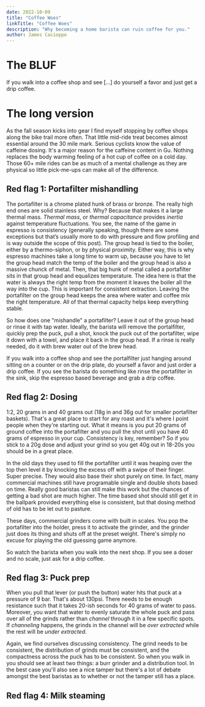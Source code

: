 ```yaml
---
date: 2022-10-09
title: "Coffee Woes"
linkTitle: "Coffee Woes"
description: "Why becoming a home barista can ruin coffee for you."
author: James Cacioppo
---
```


# The BLUF

If you walk into a coffee shop and see [...] do yourself a favor and just get a drip coffee.

# The long version

As the fall season kicks into gear I find myself stopping by coffee shops along the bike trail more often.  That little mid-ride treat becomes almost essential around the 30 mile mark.  Serious cyclists know the value of caffeine dosing.  It's a major reason for the caffeine content in Gu.  Nothing replaces the body warming feeling of a hot cup of coffee on a cold day.  Those 60+ mile rides can be as much of a mental challenge as they are physical so little pick-me-ups can make all of the difference.

## Red flag 1: Portafilter mishandling

The portafilter is a chrome plated hunk of brass or bronze. The really high end ones are solid stainless steel.  Why? Because that makes it a large thermal mass. *Thermal mass*, or *thermal capacitance* provides *inertia* against temperature fluctuations.  You see, the name of the game in espresso is consistency (generally speaking, though there are some exceptions but that’s usually more to do with pressure and flow profiling and is way outside the scope of this post). The group head is tied to the boiler, either by a thermo-siphon, or by physical proximity. Either way, this is why espresso machines take a long time to warm up, because you have to let the group head match the temp of the boiler and the group head is also a massive chunck of metal. Then, that big hunk of metal called a portafilter sits in that group head and equalizes temperature. The idea here is that the water is always the right temp from the moment it leaves the boiler all the way into the cup. This is important for consistent extraction. Leaving the portafilter on the group head keeps the area where water and coffee mix the right temperature. All of that thermal capacity helps keep everything stable.

So how does one "mishandle" a portafilter?  Leave it out of the group head or rinse it with tap water.  Ideally, the barista will remove the portalfilter, quickly prep the puck, pull a shot, knock the puck out of the portafilter, wipe it down with a towel, and place it back in the group head.  If a rinse is really needed, do it with brew water out of the brew head.

If you walk into a coffee shop and see the portalfilter just hanging around sitting on a counter or on the drip plate, do yourself a favor and just order a drip coffee.  If you see the barista do something like rinse the portafilter in the sink, skip the espresso based beverage and grab a drip coffee.

## Red flag 2: Dosing

1:2, 20 grams in and 40 grams out (18g in and 36g out for smaller portafilter baskets).  That's a great place to start for any roast and it's where I point people when they're starting out.  What it means is you put 20 grams of ground coffee into the portafilter and you pull the shot until you have 40 grams of espresso in your cup.  Consistency is key, remember?  So if you stick to a 20g dose and adjust your grind so you get 40g out in 18-20s you should be in a great place.

In the old days they used to fill the portafilter until it was heaping over the top then level it by knocking the excess off with a swipe of their finger.  Super precise.  They would also base their shot purely on time.  In fact, many commercial machines still have programable single and double shots based on time.  Really good baristas can still make this work but the chances of getting a bad shot are much higher.  The time based shot should still get it in the ballpark provided everything else is consistent, but that dosing method of old has to be let out to pasture.

These days, commercial grinders come with built in scales.  You pop the portafilter into the holder, press it to activate the grinder, and the grinder just does its thing and shuts off at the preset weight.  There's simply no excuse for playing the old guessing game anymore.

So watch the barista when you walk into the next shop.  If you see a doser and no scale, just ask for a drip coffee.

## Red flag 3: Puck prep

When you pull that lever (or push the button) water hits that puck at a pressure of 9 bar.  That's about 130psi.  There needs to be enough resistance such that it takes 20-ish seconds for 40 grams of water to pass.  Moreover, you want that water to evenly saturate the whole puck and pass over all of the grinds rather than _channel_ through it in a few specific spots.  If _channeling_ happens, the grinds in the channel will be _over extracted_ while the rest will be _under extracted_.

Again, we find ourselves discussing consistency.  The grind needs to be consistent, the distribution of grinds must be consistent, and the compactness across the puck has to be consistent.  So when you walk in you should see at least two things: a burr grinder and a distribution tool.  In the best case you'll also see a nice tamper but there's a lot of debate amongst the best baristas as to whether or not the tamper still has a place.


## Red flag 4: Milk steaming
